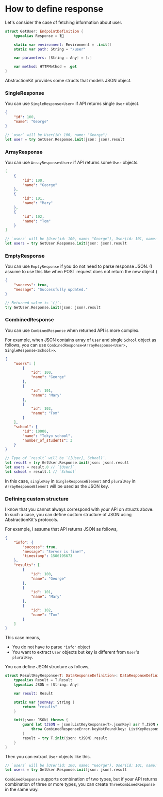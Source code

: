 # How to define response

Let's consider the case of fetching information about user.

```swift
struct GetUser: EndpointDefinition {
    typealias Response = ❓🤔

    static var environment: Environment = .init()
    static var path: String = "/user"

    var parameters: [String : Any] = [:]

    var method: HTTPMethod = .get
}
```

AbstractionKit provides some structs that models JSON object.

### SingleResponse

You can use `SingleResponse<User>` if API returns single `User` object.

```json
{
    "id": 100,
    "name": "George"
}
```

```swift
// `user` will be User(id: 100, name: "George")
let user = try GetUser.Response.init(json: json).result
```

### ArrayResponse

You can use `ArrayResponse<User>` if API returns some `User` objects.

```json
[
    {
        "id": 100,
        "name": "George"
    },
    {
        "id": 101,
        "name": "Mary"
    },
    {
        "id": 102,
        "name": "Tom"
    }
]
```

```swift
// `users` will be [User(id: 100, name: "George"), User(id: 101, name: "Mary"), User(id: 102, name: "Tom")]
let users = try GetUser.Response.init(json: json).result
```

### EmptyResponse

You can use `EmptyResponse` if you do not need to parse response JSON. (I assume to use this like when POST request does not return the new object.)

```json
{
    "success": true,
    "message": "Successfully updated."
}
```

```swift
// Returned value is `()`.
try GetUser.Response.init(json: json).result
```

### CombinedResponse

You can use `CombinedResponse` when returned API is more complex.

For example, when JSON contains array of `User` and single `School` object as follows, you can use `CombinedResponse<ArrayResponse<User>, SingleResponse<School>>`.

```json
{
    "users": [
        {
            "id": 100,
            "name": "George"
        },
        {
            "id": 101,
            "name": "Mary"
        },
        {
            "id": 102,
            "name": "Tom"
        }
    ],
    "school": {
        "id": 10000,
        "name": "Tokyo school",
        "number_of_students": 3
    }
}
```

```swift
// Type of `result` will be `([User], School)`.
let result = try GetUser.Response.init(json: json).result
let users = result.0 // `[User]`
let school = result.1 // `School`
```

In this case, `singleKey` in `SingleResponseElement` and `pluralKey` in `ArrayResponseElement` will be used as the JSON key.

### Defining custom structure

I know that you cannot always correspond with your API on structs above. In such a case, you can define custom structure of JSON using AbstractionKit's protocols.

For example, I assume that API returns JSON as follows,

```json
{
    "info": {
        "success": true,
        "message": "Server is fine!",
        "timestamp": 1506195673
    },
    "results": [
        {
            "id": 100,
            "name": "George"
        },
        {
            "id": 101,
            "name": "Mary"
        },
        {
            "id": 102,
            "name": "Tom"
        }     
    ]
}
```

This case means, 

- You do not have to parse `"info"` object
- You want to extract `User` objects but key is different from `User`'s `pluralKey`.

You can define JSON structure as follows,

```swift
struct ResultKeyResponse<T: DataResponseDefinition>: DataResponseDefinition {
    typealias Result = T.Result
    typealias JSON = [String: Any]

    var result: Result

    static var jsonKey: String {
        return "results"
    }

    init(json: JSON) throws {
        guard let tJSON = json[ListKeyResponse<T>.jsonKey] as? T.JSON else {
            throw CombinedResponseError.keyNotFound(key: ListKeyResponse<T>.jsonKey)
        }
        result = try T.init(json: tJSON).result
    }
}
```

Then you can extract `User` objects like this.

```swift
// `users` will be [User(id: 100, name: "George"), User(id: 101, name: "Mary"), User(id: 102, name: "Tom")]
let users = try GetUser.Response.init(json: json).result
```

`CombinedResponse` supports combination of two types, but if your API returns combination of three or more types, you can create `ThreeCombinedResponse` in the same way.